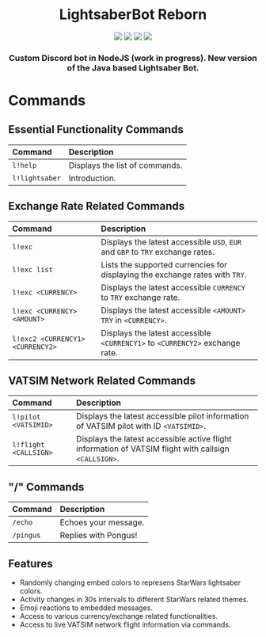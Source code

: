 <div align="center">
<h1>LightsaberBot Reborn</h1>

<img src="https://img.shields.io/github/v/tag/can-aslan/LightsaberBot-Reborn?color=l&label=version">
<img src="https://img.shields.io/github/issues/can-aslan/LightsaberBot-Reborn?label=known%20issues">
<img src="https://img.shields.io/github/commit-activity/w/can-aslan/LightsaberBot-Reborn">
<img src="https://img.shields.io/github/license/can-aslan/LightsaberBot-Reborn">
  
### Custom Discord bot in NodeJS (work in progress). New version of the Java based Lightsaber Bot.
</div>

# Commands
## Essential Functionality Commands
| Command | Description |
| :--- | :--- |
| `l!help` | Displays the list of commands. |
| `l!lightsaber` | Introduction. |

## Exchange Rate Related Commands
| Command | Description |
| :--- | :--- |
| `l!exc` | Displays the latest accessible `USD`, `EUR` and `GBP` to `TRY` exchange rates. |
| `l!exc list` | Lists the supported currencies for displaying the exchange rates with `TRY`. |
| `l!exc <CURRENCY>` | Displays the latest accessible `CURRENCY` to `TRY` exchange rate. |
| `l!exc <CURRENCY> <AMOUNT>` | Displays the latest accessible `<AMOUNT>` `TRY` in `<CURRENCY>`. |
| `l!exc2 <CURRENCY1> <CURRENCY2>` | Displays the latest accessible `<CURRENCY1>` to `<CURRENCY2>` exchange rate. |

## VATSIM Network Related Commands
| Command | Description |
| :--- | :--- |
| `l!pilot <VATSIMID>` | Displays the latest accessible pilot information of VATSIM pilot with ID `<VATSIMID>`. |
| `l!flight <CALLSIGN>` | Displays the latest accessible active flight information of VATSIM flight with callsign `<CALLSIGN>`. |

## "/" Commands
| Command | Description |
| :--- | :--- |
| `/echo` | Echoes your message. |
| `/pingus` | Replies with Pongus! |

## Features
+ Randomly changing embed colors to represens StarWars lightsaber colors.
+ Activity changes in 30s intervals to different StarWars related themes.
+ Emoji reactions to embedded messages.
+ Access to various currency/exchange related functionalities.
+ Access to live VATSIM network flight information via commands.


